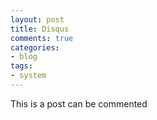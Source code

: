 ```yaml
---
layout: post
title: Disqus
comments: true
categories:
- blog
tags:
- system
---
```


This is a post can be commented